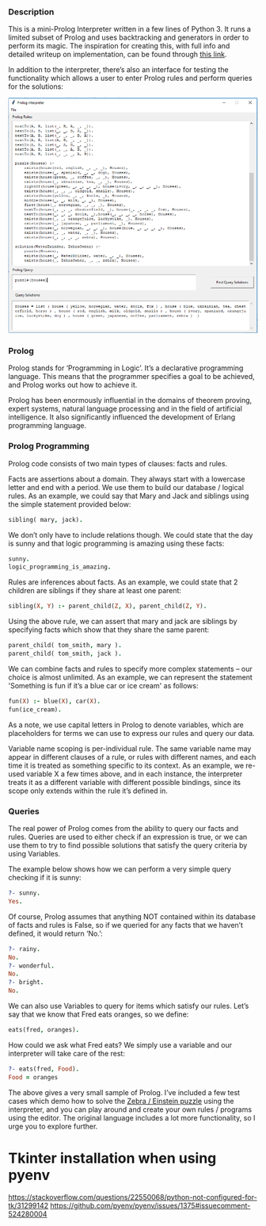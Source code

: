 ### Description

This is a mini-Prolog Interpreter written in a few lines of Python 3. It runs a limited subset of Prolog and uses backtracking and generators in order to perform its magic.  The inspiration for creating this, with full info and detailed writeup on implementation, can be found through [this link](https://curiosity-driven.org/prolog-interpreter).

In addition to the interpreter, there’s also an interface for testing the functionality which allows a user to enter Prolog rules and perform queries for the solutions: 

![](images/Prolog-Editor-Snip.PNG?raw=true)

### Prolog

Prolog stands for ‘Programming in Logic’. It’s a declarative programming language. This means that the programmer specifies a goal to be achieved, and Prolog works out how to achieve it. 

Prolog has been enormously influential in the domains of theorem proving, expert systems, natural language processing and in the field of artificial intelligence. It also significantly influenced the development of Erlang programming language. 

### Prolog Programming

Prolog code consists of two main types of clauses: facts and rules. 

Facts are assertions about a domain. They always start with a lowercase letter and end with a period. We use them to build our database / logical rules. As an example, we could say that Mary and Jack and siblings using the simple statement provided below:

```prolog
sibling( mary, jack).
```

We don’t only have to include relations though. We could state that the day is sunny and that logic programming is amazing using these facts:

```prolog
sunny.
logic_programming_is_amazing.
```

Rules are inferences about facts. As an example, we could state that 2 children are siblings if they share at least one parent: 

```prolog
sibling(X, Y) :- parent_child(Z, X), parent_child(Z, Y).
```

Using the above rule, we can assert that mary and jack are siblings by specifying facts which show that they share the same parent:

```prolog
parent_child( tom_smith, mary ).
parent_child( tom_smith, jack ).
```

We can combine facts and rules to specify more complex statements – our choice is almost unlimited. As an example, we can represent the statement 'Something is fun if it’s a blue car or ice cream' as follows:

```prolog
fun(X) :- blue(X), car(X).
fun(ice_cream).
```

As a note, we use capital letters in Prolog to denote variables, which are placeholders for terms we can use to express our rules and query our data.  

Variable name scoping is per-individual rule. The same variable name may appear in different clauses of a rule, or rules with different names, and each time it is treated as something specific to its context. As an example, we re-used variable X a few times above, and in each instance, the interpreter treats it as a different variable with different possible bindings, since its scope only extends within the rule it’s defined in.  

### Queries

The real power of Prolog comes from the ability to query our facts and rules. Queries are used to either check if an expression is true, or we can use them to try to find possible solutions that satisfy the query criteria by using Variables.

The example below shows how we can perform a very simple query checking if it is sunny:

```prolog
?- sunny.
Yes.
```

Of course, Prolog assumes that anything NOT contained within its database of facts and rules is False, so if we queried for any facts that we haven’t defined, it would return ‘No.’:

```prolog
?- rainy.
No.
?- wonderful.
No.
?- bright.
No.
```

We can also use Variables to query for items which satisfy our rules. Let’s say that we know that Fred eats oranges, so we define:

```prolog
eats(fred, oranges).
```

How could we ask what Fred eats? We simply use a variable and our interpreter will take care of the rest:

```prolog
?- eats(fred, Food).
Food = oranges
```

The above gives a very small sample of Prolog. I’ve included a few test cases which demo how to solve the [Zebra / Einstein puzzle](https://en.wikipedia.org/wiki/Zebra_Puzzle) using the interpreter, and you can play around and create your own rules / programs using the editor. The original language includes a lot more functionality, so I urge you to explore further. 




# Tkinter installation when using pyenv

<https://stackoverflow.com/questions/22550068/python-not-configured-for-tk/31299142>
https://github.com/pyenv/pyenv/issues/1375#issuecomment-524280004


